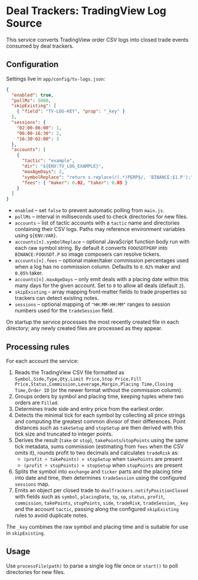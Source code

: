 # Deal Trackers: TradingView Log Source

This service converts TradingView order CSV logs into closed trade events consumed by deal trackers.

## Configuration

Settings live in `app/config/tv-logs.json`:

```json
{
  "enabled": true,
  "pollMs": 5000,
  "skipExisting": [
    { "field": "TV-LOG-KEY", "prop": "_key" }
  ],
  "sessions": {
    "02:00-06:00": 1,
    "06:00-16:30": 2,
    "16:30-02:00": 3
  },
  "accounts": [
    {
      "tactic": "example",
      "dir": "${ENV:TV_LOG_EXAMPLE}",
      "maxAgeDays": 2,
      "symbolReplace": "return s.replace(/(.*)PERP$/, 'BINANCE:$1.P');",
      "fees": { "maker": 0.02, "taker": 0.05 }
    }
  ]
}
```

- `enabled` – set `false` to prevent automatic polling from `main.js`.
- `pollMs` – interval in milliseconds used to check directories for new files.
- `accounts` – list of tactic accounts with a `tactic` name and directories containing their CSV logs. Paths may reference environment variables using `${ENV:VAR}`.
- `accounts[n].symbolReplace` – optional JavaScript function body run with each raw symbol string. By default it converts `FOOUSDTPERP` into `BINANCE:FOOUSDT.P` so image composers can resolve tickers.
- `accounts[n].fees` – optional maker/taker commission percentages used when a log has no commission column. Defaults to `0.02%` maker and `0.05%` taker.
- `accounts[n].maxAgeDays` – only emit deals with a placing date within this many days for the given account. Set to `0` to allow all deals (default `2`).
- `skipExisting` – array mapping front‑matter fields to trade properties so trackers can detect existing notes.
- `sessions` – optional mapping of `"HH:MM-HH:MM"` ranges to session numbers used for the `tradeSession` field.

On startup the service processes the most recently created file in each directory; any newly created files are processed as they appear.

## Processing rules

For each account the service:

1. Reads the TradingView CSV file formatted as `Symbol,Side,Type,Qty,Limit Price,Stop Price,Fill Price,Status,Commission,Leverage,Margin,Placing Time,Closing Time,Order ID` (or the newer format without the commission column).
2. Groups orders by symbol and placing time, keeping tuples where two orders are `Filled`.
3. Determines trade side and entry price from the earliest order.
4. Detects the minimal tick for each symbol by collecting all price strings and computing the greatest common divisor of their differences. Point distances such as `takeSetup` and `stopSetup` are then derived with this tick size and truncated to integer points.
5. Derives the result (`take` or `stop`), `takePoints`/`stopPoints` using the same tick metadata, sums commission (estimating from `fees` when the CSV omits it), rounds profit to two decimals and calculates `tradeRisk` as:
   - `(profit ÷ takePoints) × stopSetup` when `takePoints` are present
   - `(profit ÷ stopPoints) × stopSetup` when `stopPoints` are present
6. Splits the symbol into `exchange` and `ticker` parts and the placing time into date and time, then determines `tradeSession` using the configured `sessions` map.
7. Emits an object per closed trade to `dealTrackers.notifyPositionClosed` with fields such as `symbol`, `placingDate`, `tp`, `sp`, `status`, `profit`, `commission`, `takePoints`, `stopPoints`, `side`, `tradeRisk`, `tradeSession`, `_key` and the account `tactic`, passing along the configured `skipExisting` rules to avoid duplicate notes.

The `_key` combines the raw symbol and placing time and is suitable for use in `skipExisting`.

## Usage

Use `processFile(path)` to parse a single log file once or `start()` to poll directories for new files.
